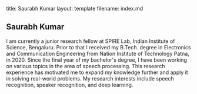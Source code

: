 title: Saurabh Kumar
layout: template
filename: index.md

## Saurabh Kumar

I am currently a junior research fellow at SPIRE Lab, Indian Institute of Science, Bengaluru. Prior to that I received my B.Tech. degree in Electronics and Communication Engineering from Nation Institute of Technology Patna, in 2020. Since the final year of my bachelor's degree, I have been working on various topics in the area of speech processing. This research experience has motivated me to expand my knowledge further and apply it in solving real-world problems. My research interests include speech recognition, speaker recognition, and deep learning.

